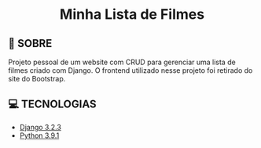 <h1 align="center">Minha Lista de Filmes</h1>

## 📜 SOBRE
Projeto pessoal de um website com CRUD para gerenciar uma lista de filmes criado com Django. 
O frontend utilizado nesse projeto foi retirado do site do Bootstrap.

## 💻 TECNOLOGIAS
- [Django 3.2.3](https://www.djangoproject.com/)
- [Python 3.9.1](https://www.python.org/)
